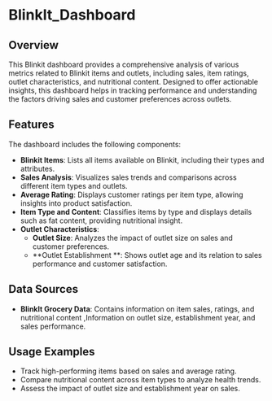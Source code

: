 # BlinkIt_Dashboard

## Overview
This Blinkit dashboard provides a comprehensive analysis of various metrics related to Blinkit items and outlets, including sales, item ratings, outlet characteristics, and nutritional content. 
Designed to offer actionable insights, this dashboard helps in tracking performance and understanding the factors driving sales and customer preferences across outlets.

## Features
The dashboard includes the following components:
- **Blinkit Items**: Lists all items available on Blinkit, including their types and attributes.
- **Sales Analysis**: Visualizes sales trends and comparisons across different item types and outlets.
- **Average Rating**: Displays customer ratings per item type, allowing insights into product satisfaction.
- **Item Type and Content**: Classifies items by type and displays details such as fat content, providing nutritional insight.
- **Outlet Characteristics**:
  - **Outlet Size**: Analyzes the impact of outlet size on sales and customer preferences.
  - **Outlet Establishment **: Shows outlet age and its relation to sales performance and customer satisfaction.

## Data Sources
- **BlinkIt Grocery Data**: Contains information on item sales, ratings, and nutritional content ,Information on outlet size, establishment year, and sales performance.

## Usage Examples
- Track high-performing items based on sales and average rating.
- Compare nutritional content across item types to analyze health trends.
- Assess the impact of outlet size and establishment year on sales.
